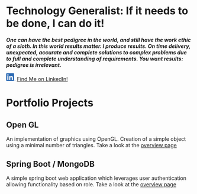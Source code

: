 # Technology Generalist:  If it needs to be done, I can do it!

**_One can have the best pedigree in the world, and still have the work ethic of a sloth. In this world results matter. I produce results. On time delivery, unexpected, accurate and complete solutions to complex problems due to full and complete understanding of requirements. You want results: pedigree is irrelevant._**  

[<img src="/images/misc/LI-In-Bug.png" width="25px">](https://www.linkedin.com/in/m-p-spencer/) [Find Me on LinkedIn!](https://www.linkedin.com/in/m-p-spencer/)

# Portfolio Projects
## Open GL
An implementation of graphics using OpenGL. Creation of a simple object using a minimal number of triangles. Take a look at the [overview page](/openGL.md)

## Spring Boot / MongoDB
A simple spring boot web application which leverages user authentication allowing functionality based on role. Take a look at the [overview page](/springBoot.md)

